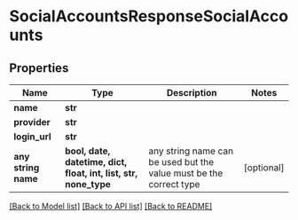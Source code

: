 # SocialAccountsResponseSocialAccounts


## Properties
Name | Type | Description | Notes
------------ | ------------- | ------------- | -------------
**name** | **str** |  | 
**provider** | **str** |  | 
**login_url** | **str** |  | 
**any string name** | **bool, date, datetime, dict, float, int, list, str, none_type** | any string name can be used but the value must be the correct type | [optional]

[[Back to Model list]](../README.md#documentation-for-models) [[Back to API list]](../README.md#documentation-for-api-endpoints) [[Back to README]](../README.md)


